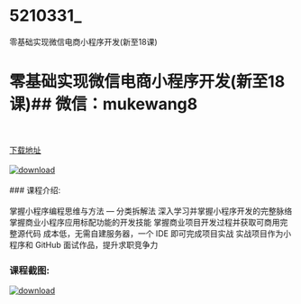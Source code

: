 # 5210331_
零基础实现微信电商小程序开发(新至18课)
# 零基础实现微信电商小程序开发(新至18课)## 微信：mukewang8
<br/></br>[下载地址](http://www.36tz.cn/article/5210331 "下载地址")
<br/></br>[![download](http://36tz.cn/muke_img/2020_02_1-66-300x167.png "下载地址")](http://www.36tz.cn/article/5210331 "下载地址")
<br/></br>### 课程介绍:<br/></br>掌握小程序编程思维与方法 — 分类拆解法
深入学习并掌握小程序开发的完整脉络
掌握商业小程序应用标配功能的开发技能
掌握商业项目开发过程并获取可商用完整源代码
成本低，无需自建服务器，一个 IDE 即可完成项目实战
实战项目作为小程序和 GitHub 面试作品，提升求职竞争力

### 课程截图:
[![download](http://36tz.cn/muke_img/2020_02_11-63.png "下载地址")](http://www.36tz.cn/article/5210331 "下载地址")
